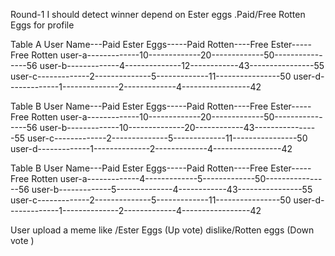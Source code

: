 Round-1
I should  detect  winner  depend on Ester eggs .Paid/Free
Rotten Eggs  for profile 

Table A
User Name---Paid Ester Eggs-----Paid Rotten----Free Ester-----Free Rotten
user-a-------------10-------------20-------------50----------------56
user-b-------------4--------------12------------43----------------55
user-c-------------2--------------5-------------11----------------50
user-d-------------1--------------2-------------4-----------------42


Table B
User Name---Paid Ester Eggs-----Paid Rotten----Free Ester-----Free Rotten
user-a-------------10-------------20-------------50----------------56
user-b-------------10--------------20------------43----------------55
user-c-------------2--------------5-------------11----------------50
user-d-------------1--------------2-------------4-----------------42



Table B
User Name---Paid Ester Eggs-----Paid Rotten----Free Ester-----Free Rotten
user-a-------------4-------------5-------------50----------------56
user-b-------------5--------------4------------43----------------55
user-c-------------2--------------5-------------11----------------50
user-d-------------1--------------2-------------4-----------------42

User upload a meme
like /Ester Eggs (Up vote)
dislike/Rotten eggs  (Down vote )
